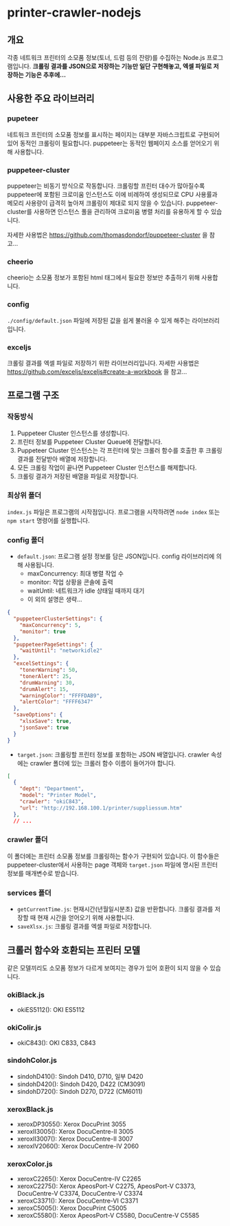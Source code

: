 # printer-crawler-nodejs

## 개요
각종 네트워크 프린터의 소모품 정보(토너, 드럼 등의 잔량)를 수집하는 Node.js 프로그램입니다. **크롤링 결과를 JSON으로 저장하는 기능만 일단 구현해놓고, 엑셀 파일로 저장하는 기능은 추후에...**


## 사용한 주요 라이브러리

### pupeteer
네트워크 프린터의 소모품 정보를 표시하는 페이지는 대부분 자바스크립트로 구현되어 있어 동적인 크롤링이 필요합니다. puppeteer는 동적인 웹페이지 소스를 얻어오기 위해 사용합니다.

### puppeteer-cluster
puppeteer는 비동기 방식으로 작동합니다. 크롤링할 프린터 대수가 많아질수록 puppeteer에 포함된 크로미움 인스턴스도 이에 비례하여 생성되므로 CPU 사용률과 메모리 사용량이 급격히 높아져 크롤링이 제대로 되지 않을 수 있습니다. puppeteer-cluster를 사용하면 인스턴스 풀을 관리하여 크로미움 병렬 처리를 유용하게 할 수 있습니다.

자세한 사용법은 https://github.com/thomasdondorf/puppeteer-cluster 을 참고...

### cheerio
cheerio는 소모품 정보가 포함된 html 태그에서 필요한 정보만 추출하기 위해 사용합니다.

### config
`./config/default.json` 파일에 저장된 값을 쉽게 불러올 수 있게 해주는 라이브러리입니다.

### exceljs
크롤링 결과를 엑셀 파일로 저장하기 위한 라이브러리입니다. 자세한 사용법은 https://github.com/exceljs/exceljs#create-a-workbook 을 참고...


## 프로그램 구조

### 작동방식
1. Puppeteer Cluster 인스턴스를 생성합니다.
2. 프린터 정보를 Puppeteer Cluster Queue에 전달합니다.
3. Puppeteer Cluster 인스턴스는 각 프린터에 맞는 크롤러 함수를 호출한 후 크롤링 결과를 전달받아 배열에 저장합니다.
4. 모든 크롤링 작업이 끝나면 Puppeteer Cluster 인스턴스를 해제합니다.
5. 크롤링 결과가 저장된 배열을 파일로 저장합니다.

### 최상위 폴더
`index.js` 파일은 프로그램의 시작점입니다. 프로그램을 시작하려면 `node index` 또는 `npm start` 명령어를 실행합니다.

### config 폴더
* `default.json`: 프로그램 설정 정보를 담은 JSON입니다. config 라이브러리에 의해 사용됩니다.
  - maxConcurrency: 최대 병렬 작업 수
  - monitor: 작업 상황을 콘솔에 출력
  - waitUntil: 네트워크가 idle 상태일 때까지 대기
  - 이 외의 설명은 생략...
``` json
{
  "puppeteerClusterSettings": {
    "maxConcurrency": 5,
    "monitor": true
  },
  "puppeteerPageSettings": {
    "waitUntil": "networkidle2"
  },
  "excelSettings": {
    "tonerWarning": 50,
    "tonerAlert": 25,
    "drumWarning": 30,
    "drumAlert": 15,
    "warningColor": "FFFFDAB9",
    "alertColor": "FFFF6347"
  },
  "saveOptions": {
    "xlsxSave": true,
    "jsonSave": true
  }
}
```

* `target.json`: 크롤링할 프린터 정보를 포함하는 JSON 배열입니다. crawler 속성에는 crawler 폴더에 있는 크롤러 함수 이름이 들어가야 합니다.
```json
[
  {
    "dept": "Department",
    "model": "Printer Model",
    "crawler": "okiC843",
    "url": "http://192.168.100.1/printer/suppliessum.htm"
  },
  // ...
```

### crawler 폴더
이 폴더에는 프린터 소모품 정보를 크롤링하는 함수가 구현되어 있습니다. 이 함수들은 puppeteer-cluster에서 사용하는 page 객체와 `target.json` 파일에 명시된 프린터 정보를 매개변수로 받습니다.

### services 폴더
* `getCurrentTime.js`: 현재시간(년월일시분초) 값을 반환합니다. 크롤링 결과를 저장할 때 현재 시간을 얻어오기 위해 사용합니다.
* `saveXlsx.js`: 크롤링 결과를 엑셀 파일로 저장합니다.


## 크롤러 함수와 호환되는 프린터 모델
같은 모델끼리도 소모품 정보가 다르게 보여지는 경우가 있어 호환이 되지 않을 수 있습니다.

### okiBlack.js
* okiES5112(): OKI ES5112

### okiColir.js
* okiC843(): OKI C833, C843

### sindohColor.js
* sindohD410(): Sindoh D410, D710, 일부 D420
* sindohD420(): Sindoh D420, D422 (CM3091)
* sindohD720(): Sindoh D270, D722 (CM6011)

### xeroxBlack.js
* xeroxDP3055(): Xerox DocuPrint 3055
* xeroxII3005(): Xerox DocuCentre-II 3005
* xeroxII3007(): Xerox DocuCentre-II 3007
* xeroxIV2060(): Xerox DocuCentre-IV 2060

### xeroxColor.js
* xeroxC2265(): Xerox DocuCentre-IV C2265
* xeroxC2275(): Xerox ApeosPort-V C2275, ApeosPort-V C3373, DocuCentre-V C3374, DocuCentre-V C3374
* xeroxC3371(): Xerox DocuCentre-VI C3371
* xeroxC5005(): Xerox DocuPrint C5005
* xeroxC5580(): Xerox ApeosPort-V C5580, DocuCentre-V C5585
